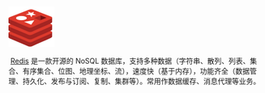 
![redis logo](../image/redis.svg)



​    [Redis](https://redis.io) 是一款开源的 NoSQL 数据库，支持多种数据（字符串、散列、列表、集合、有序集合、位图、地理坐标、流），速度快（基于内存），功能齐全（数据管理、持久化、发布与订阅、复制、集群等）。常用作数据缓存、消息代理等业务。

